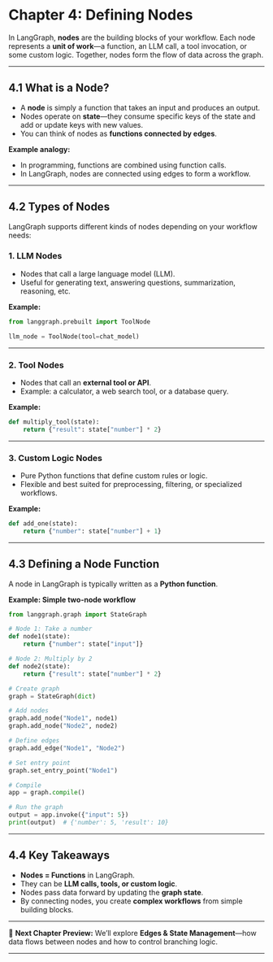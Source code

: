 # Chapter 4: Defining Nodes

In LangGraph, **nodes** are the building blocks of your workflow.
Each node represents a **unit of work**—a function, an LLM call, a tool invocation, or some custom logic. Together, nodes form the flow of data across the graph.

---

## 4.1 What is a Node?

* A **node** is simply a function that takes an input and produces an output.
* Nodes operate on **state**—they consume specific keys of the state and add or update keys with new values.
* You can think of nodes as **functions connected by edges**.

**Example analogy:**

* In programming, functions are combined using function calls.
* In LangGraph, nodes are connected using edges to form a workflow.

---

## 4.2 Types of Nodes

LangGraph supports different kinds of nodes depending on your workflow needs:

### 1. **LLM Nodes**

* Nodes that call a large language model (LLM).
* Useful for generating text, answering questions, summarization, reasoning, etc.

**Example:**

```python
from langgraph.prebuilt import ToolNode

llm_node = ToolNode(tool=chat_model)
```

---

### 2. **Tool Nodes**

* Nodes that call an **external tool or API**.
* Example: a calculator, a web search tool, or a database query.

**Example:**

```python
def multiply_tool(state):
    return {"result": state["number"] * 2}
```

---

### 3. **Custom Logic Nodes**

* Pure Python functions that define custom rules or logic.
* Flexible and best suited for preprocessing, filtering, or specialized workflows.

**Example:**

```python
def add_one(state):
    return {"number": state["number"] + 1}
```

---

## 4.3 Defining a Node Function

A node in LangGraph is typically written as a **Python function**.

**Example: Simple two-node workflow**

```python
from langgraph.graph import StateGraph

# Node 1: Take a number
def node1(state):
    return {"number": state["input"]}

# Node 2: Multiply by 2
def node2(state):
    return {"result": state["number"] * 2}

# Create graph
graph = StateGraph(dict)

# Add nodes
graph.add_node("Node1", node1)
graph.add_node("Node2", node2)

# Define edges
graph.add_edge("Node1", "Node2")

# Set entry point
graph.set_entry_point("Node1")

# Compile
app = graph.compile()

# Run the graph
output = app.invoke({"input": 5})
print(output)  # {'number': 5, 'result': 10}
```

---

## 4.4 Key Takeaways

* **Nodes = Functions** in LangGraph.
* They can be **LLM calls, tools, or custom logic**.
* Nodes pass data forward by updating the **graph state**.
* By connecting nodes, you create **complex workflows** from simple building blocks.

---

🔹 **Next Chapter Preview:**
We’ll explore **Edges & State Management**—how data flows between nodes and how to control branching logic.

---

